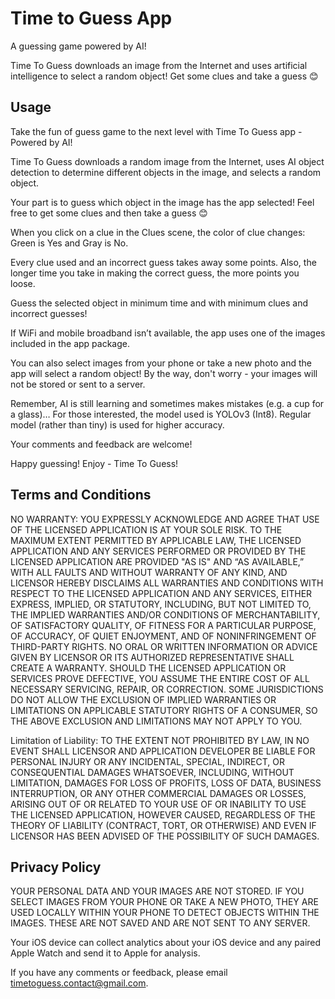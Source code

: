 # Time to Guess App
A guessing game powered by AI!

Time To Guess downloads an image from the Internet and uses artificial intelligence to select a random object! Get some clues and take a guess 😊

## Usage
Take the fun of guess game to the next level with Time To Guess app - Powered by AI!

Time To Guess downloads a random image from the Internet, uses AI object detection to determine different objects in the image, and selects a random object.

Your part is to guess which object in the image has the app selected! Feel free to get some clues and then take a guess 😊

When you click on a clue in the Clues scene, the color of clue changes: Green is Yes and Gray is No.

Every clue used and an incorrect guess takes away some points. Also, the longer time you take in making the correct guess, the more points you loose.

Guess the selected object in minimum time and with minimum clues and incorrect guesses!

If WiFi and mobile broadband isn’t available, the app uses one of the images included in the app package.

You can also select images from your phone or take a new photo and the app will select a random object! By the way, don't worry - your images will not be stored or sent to a server.

Remember, AI is still learning and sometimes makes mistakes (e.g. a cup for a glass)… For those interested, the model used is YOLOv3 (Int8). Regular model (rather than tiny) is used for higher accuracy.

Your comments and feedback are welcome!

Happy guessing! Enjoy - Time To Guess!

## Terms and Conditions

NO WARRANTY: YOU EXPRESSLY ACKNOWLEDGE AND AGREE THAT USE OF THE LICENSED APPLICATION IS AT YOUR SOLE RISK. TO THE MAXIMUM EXTENT PERMITTED BY APPLICABLE LAW, THE LICENSED APPLICATION AND ANY SERVICES PERFORMED OR PROVIDED BY THE LICENSED APPLICATION ARE PROVIDED "AS IS" AND “AS AVAILABLE,” WITH ALL FAULTS AND WITHOUT WARRANTY OF ANY KIND, AND LICENSOR HEREBY DISCLAIMS ALL WARRANTIES AND CONDITIONS WITH RESPECT TO THE LICENSED APPLICATION AND ANY SERVICES, EITHER EXPRESS, IMPLIED, OR STATUTORY, INCLUDING, BUT NOT LIMITED TO, THE IMPLIED WARRANTIES AND/OR CONDITIONS OF MERCHANTABILITY, OF SATISFACTORY QUALITY, OF FITNESS FOR A PARTICULAR PURPOSE, OF ACCURACY, OF QUIET ENJOYMENT, AND OF NONINFRINGEMENT OF THIRD-PARTY RIGHTS. NO ORAL OR WRITTEN INFORMATION OR ADVICE GIVEN BY LICENSOR OR ITS AUTHORIZED REPRESENTATIVE SHALL CREATE A WARRANTY. SHOULD THE LICENSED APPLICATION OR SERVICES PROVE DEFECTIVE, YOU ASSUME THE ENTIRE COST OF ALL NECESSARY SERVICING, REPAIR, OR CORRECTION. SOME JURISDICTIONS DO NOT ALLOW THE EXCLUSION OF IMPLIED WARRANTIES OR LIMITATIONS ON APPLICABLE STATUTORY RIGHTS OF A CONSUMER, SO THE ABOVE EXCLUSION AND LIMITATIONS MAY NOT APPLY TO YOU.

Limitation of Liability: TO THE EXTENT NOT PROHIBITED BY LAW, IN NO EVENT SHALL LICENSOR AND APPLICATION DEVELOPER BE LIABLE FOR PERSONAL INJURY OR ANY INCIDENTAL, SPECIAL, INDIRECT, OR CONSEQUENTIAL DAMAGES WHATSOEVER, INCLUDING, WITHOUT LIMITATION, DAMAGES FOR LOSS OF PROFITS, LOSS OF DATA, BUSINESS INTERRUPTION, OR ANY OTHER COMMERCIAL DAMAGES OR LOSSES, ARISING OUT OF OR RELATED TO YOUR USE OF OR INABILITY TO USE THE LICENSED APPLICATION, HOWEVER CAUSED, REGARDLESS OF THE THEORY OF LIABILITY (CONTRACT, TORT, OR OTHERWISE) AND EVEN IF LICENSOR HAS BEEN ADVISED OF THE POSSIBILITY OF SUCH DAMAGES.

## Privacy Policy

YOUR PERSONAL DATA AND YOUR IMAGES ARE NOT STORED. 
IF YOU SELECT IMAGES FROM YOUR PHONE OR TAKE A NEW PHOTO, THEY ARE USED LOCALLY WITHIN YOUR PHONE TO DETECT OBJECTS WITHIN THE IMAGES. THESE ARE NOT SAVED AND ARE NOT SENT TO ANY SERVER.

Your iOS device can collect analytics about your iOS device and any paired Apple Watch and send it to Apple for analysis.

If you have any comments or feedback, please email timetoguess.contact@gmail.com.
